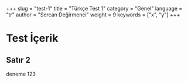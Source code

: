 +++
slug = "test-1"
title = "Türkçe Test 1"
category = "Genel"
language = "tr"
author = "Sercan Değirmenci"
weight = 9
keywords = ["x", "y"]
+++
# Test İçerik
## Satır 2
deneme 123
